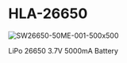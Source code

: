 # HLA-26650

![SW26650-50ME-001-500x500](https://user-images.githubusercontent.com/4562957/233314258-314f6a5b-1915-429b-bfb9-5c1bbaafed31.jpg)

LiPo 26650 3.7V 5000mA Battery
